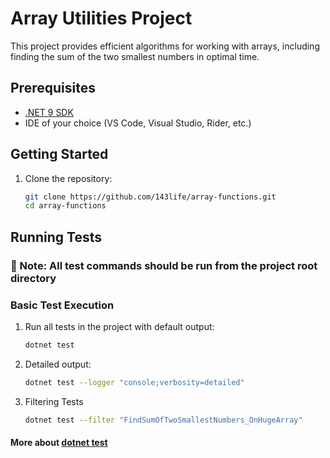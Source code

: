 # Array Utilities Project

This project provides efficient algorithms for working with arrays, including finding the sum of the two smallest numbers in optimal time.

## Prerequisites

- [.NET 9 SDK](https://dotnet.microsoft.com/download)
- IDE of your choice (VS Code, Visual Studio, Rider, etc.)

## Getting Started

1. Clone the repository:
	```bash
	git clone https://github.com/143life/array-functions.git
	cd array-functions

## Running Tests

### **📌 Note: All test commands should be run from the project root directory**

### Basic Test Execution
1. Run all tests in the project with default output:
	```bash
	dotnet test
2. Detailed output:
	```bash
	dotnet test --logger "console;verbosity=detailed"
3. Filtering Tests
	```bash
	dotnet test --filter "FindSumOfTwoSmallestNumbers_OnHugeArray"

#### More about [dotnet test](https://learn.microsoft.com/ru-ru/dotnet/core/tools/dotnet-test?tabs=dotnet-test-with-vstest)